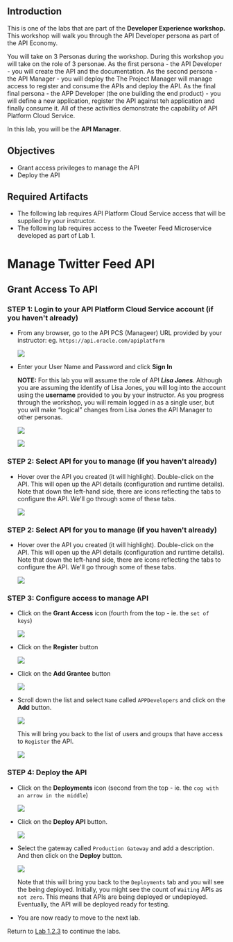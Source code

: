 ## Introduction

This is one of the labs that are part of the **Developer Experience workshop.** This workshop will walk you through the API Developer persona as part of the API Economy.

You will take on 3 Personas during the workshop. During this workshop you will take on the role of 3 personae. As the first persona - the API Developer - you will create the API and the documentation.  As the second persona - the API Manager - you will deploy the The Project Manager will manage access to register and consume the APIs and deploy the API. As the final final persona - the APP Developer (the one building the end product) - you will define a new application, register the API against teh application and finally consume it. All of these activities demonstrate the capability of API Platform Cloud Service.

In this lab, you will be the **API Manager**.

## Objectives

- Grant access privileges to manage the API
- Deploy the API

## Required Artifacts
- The following lab requires API Platform Cloud Service access that will be supplied by your instructor.
- The following lab requires access to the Tweeter Feed Microservice developed as part of Lab 1.

# Manage Twitter Feed API

## Grant Access To API

### **STEP 1**: Login to your API Platform Cloud Service account (if you haven't already)

- From any browser, go to the API PCS (Manageer) URL provided by your instructor:
    eg. `https://api.oracle.com/apiplatform`

    ![](images/api-login-001.png)

- Enter your User Name and Password and click **Sign In**

  **NOTE:** For this lab you will assume the role of API ***Lisa Jones***. Although you are assuming the identify of Lisa Jones, you will log into the account using the **username** provided to you by your instructor. As you progress through the workshop, you will remain logged in as a single user, but you will make “logical” changes from Lisa Jones the API Manager to other personas.

    ![](images/lisa.png)

    ![](images/api-login-002.png)
	
### **STEP 2**: Select API for you to manage (if you haven't already)

- Hover over the API you created (it will highlight). Double-click on the API. This will open up the API details (configuration and runtime details). Note that down the left-hand side, there are icons reflecting the tabs to configure the API. We'll go through some of these tabs.

    ![](images/api-create_app-003.png)
	
### **STEP 2**: Select API for you to manage (if you haven't already)

- Hover over the API you created (it will highlight). Double-click on the API. This will open up the API details (configuration and runtime details). Note that down the left-hand side, there are icons reflecting the tabs to configure the API. We'll go through some of these tabs.

    ![](images/api-create_app-003.png)
	
### **STEP 3**: Configure access to manage API

- Click on the **Grant Access** icon (fourth from the top - ie. the `set of keys`)

    ![](images/api-create_api-004.png)

- Click on the **Register** button

    ![](images/api-create_api-013.png)

- Click on the **Add Grantee** button

    ![](images/api-create_api-014.png)

- Scroll down the list and select `Name` called `APPDevelopers` and click on the **Add** button.

    ![](images/api-create_api-015.png)
	
	This will bring you back to the list of users and groups that have access to `Register` the API.
	
    ![](images/api-create_api-016.png)	

### **STEP 4**: Deploy the API

- Click on the **Deployments** icon (second from the top - ie. the `cog with an arrow in the middle`)

    ![](images/api-create_api-001.png)

- Click on the **Deploy API** button.

    ![](images/api-create_api-017.png)

- Select the gateway called `Production Gateway` and add a description. And then click on the **Deploy** button.

    ![](images/api-create_api-018.png)

	Note that this will bring you back to the `Deployments` tab and you will see the being deployed. Initially, you might see the count of `Waiting` APIs as `not zero`. This means that APIs are being deployed or undeployed. Eventually, the API will be deployed ready for testing.

- You are now ready to move to the next lab.

Return to [Lab 1.2.3](APIConsume.md) to continue the labs.